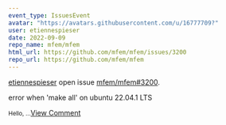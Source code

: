 ```yaml
---
event_type: IssuesEvent
avatar: "https://avatars.githubusercontent.com/u/16777709?"
user: etiennespieser
date: 2022-09-09
repo_name: mfem/mfem
html_url: https://github.com/mfem/mfem/issues/3200
repo_url: https://github.com/mfem/mfem
---
```


<a href='https://github.com/etiennespieser' target='_blank'>etiennespieser</a> open issue <a href='https://github.com/mfem/mfem/issues/3200' target='_blank'>mfem/mfem#3200</a>.

<p>error when 'make all' on ubuntu 22.04.1 LTS</p><small>Hello,...</small><a href='https://github.com/mfem/mfem/issues/3200' target='_blank'>View Comment</a>